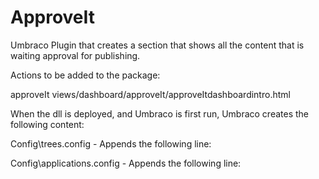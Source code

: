 # ApproveIt
Umbraco Plugin that creates a section that shows all the content that is waiting approval for publishing.

Actions to be added to the package:

<Action runat="install" undo="true" alias="addDashboardSection" dashboardAlias="StartupApproveItDashboardSection">
    <section>
    <areas>
        <area>approveIt</area>
    </areas>
    <tab caption="Get Started">
        <control showOnce="true" addPanel="true" panelCaption="">
    views/dashboard/approveIt/approveItdashboardintro.html
    </control>
    </tab>
    </section>
</Action>
<Action runat="install" undo="true" alias="AddLanguageFileKey" language="en" position="end" area="sections" key="approveIt" value="Approve It" />
<Action runat="install" undo="true" alias="AddLanguageFileKey" language="pt" position="end" area="sections" key="approveIt" value="Approve It" />

When the dll is deployed, and Umbraco is first run, Umbraco creates the following content:

Config\trees.config - Appends the following line:
    <add initialize="true" sortOrder="0" alias="approvalTree" application="approveIt" title="Content for Approval" iconClosed="icon-folder" iconOpen="icon-folder-open" type="Create.Plugin.ApproveIt.Trees.ApprovalTreeController, Create.Plugin.ApproveIt" />

Config\applications.config - Appends the following line:
    <add alias="approveIt" name="ApproveIt" icon="icon-people" sortOrder="15" />
